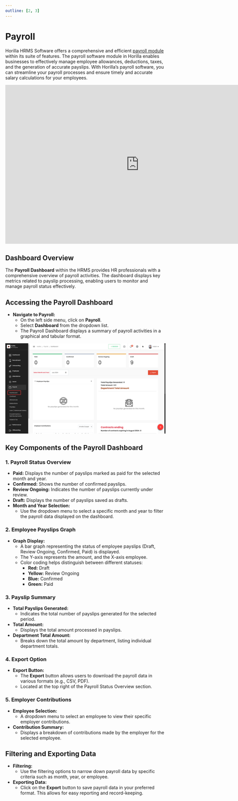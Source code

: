 ```yaml
---
outline: [2, 3]
---
```


# Payroll

Horilla HRMS Software offers a comprehensive and efficient [payroll module](https://www.horilla.com/features/payroll/) within its suite of features. The payroll software module in Horilla enables businesses to effectively manage employee allowances, deductions, taxes, and the generation of accurate payslips. With Horilla’s payroll software, you can streamline your payroll processes and ensure timely and accurate salary calculations for your employees.
<div class="responsive-iframe">
    <iframe width="840" height="500" src="https://www.youtube.com/embed/NOI5UGXeAFc" title="How to Manage Payroll in Horilla HRMS Software? | Open Source Payroll Management Software" frameborder="0" allow="accelerometer; autoplay; clipboard-write; encrypted-media; gyroscope; picture-in-picture; web-share" referrerpolicy="strict-origin-when-cross-origin" allowfullscreen></iframe>
</div>

## Dashboard Overview
The **Payroll Dashboard** within the HRMS provides HR professionals with a comprehensive overview of payroll activities. The dashboard displays key metrics related to payslip processing, enabling users to monitor and manage payroll status effectively.

## **Accessing the Payroll Dashboard**

- **Navigate to Payroll:**
  - On the left side menu, click on **Payroll**.
  - Select **Dashboard** from the dropdown list.
  - The Payroll Dashboard displays a summary of payroll activities in a graphical and tabular format.

![alt text](payroll/media/image.png)

## **Key Components of the Payroll Dashboard**

### **1\. Payroll Status Overview**

- **Paid:** Displays the number of payslips marked as paid for the selected month and year.
- **Confirmed:** Shows the number of confirmed payslips.
- **Review Ongoing:** Indicates the number of payslips currently under review.
- **Draft:** Displays the number of payslips saved as drafts.
- **Month and Year Selection:**
  - Use the dropdown menu to select a specific month and year to filter the payroll data displayed on the dashboard.

### **2\. Employee Payslips Graph**

- **Graph Display:**
  - A bar graph representing the status of employee payslips (Draft, Review Ongoing, Confirmed, Paid) is displayed.
  - The Y-axis represents the amount, and the X-axis employee.
  - Color coding helps distinguish between different statuses:
    - **Red:** Draft
    - **Yellow:** Review Ongoing
    - **Blue:** Confirmed
    - **Green:** Paid

### **3\. Payslip Summary**

- **Total Payslips Generated:**
  - Indicates the total number of payslips generated for the selected period.
- **Total Amount:**
  - Displays the total amount processed in payslips.
- **Department Total Amount:**
  - Breaks down the total amount by department, listing individual department totals.

### **4\. Export Option**

- **Export Button:**
  - The **Export** button allows users to download the payroll data in various formats (e.g., CSV, PDF).
  - Located at the top right of the Payroll Status Overview section.

### **5\. Employer Contributions**

- **Employee Selection:**
  - A dropdown menu to select an employee to view their specific employer contributions.
- **Contribution Summary:**
  - Displays a breakdown of contributions made by the employer for the selected employee.

## **Filtering and Exporting Data**

- **Filtering:**
  - Use the filtering options to narrow down payroll data by specific criteria such as month, year, or employee.
- **Exporting Data:**
  - Click on the **Export** button to save payroll data in your preferred format. This allows for easy reporting and record-keeping.
